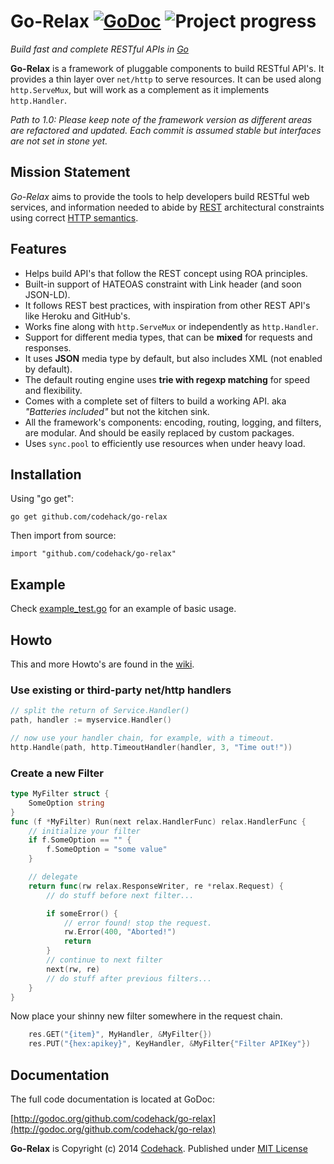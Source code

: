 # Go-Relax [![GoDoc](https://godoc.org/github.com/codehack/go-relax?status.svg)](https://godoc.org/github.com/codehack/go-relax) ![Project progress](http://progressed.io/bar/35 "Progress")

*Build fast and complete RESTful APIs in [Go](http://golang.org)*

**Go-Relax** is a framework of pluggable components to build RESTful API's. It provides a thin layer over ``net/http`` to serve resources. It can be used along ``http.ServeMux``, but will work as a complement as it implements ``http.Handler``.

_Path to 1.0: Please keep note of the framework version as different areas are refactored and updated. Each commit is assumed stable but interfaces are not set in stone yet._

## Mission Statement

*Go-Relax* aims to provide the tools to help developers build RESTful web services, and information needed to abide by [REST](https://en.wikipedia.org/wiki/REST) architectural constraints using correct [HTTP semantics](http://tools.ietf.org/html/rfc7231).

## Features

- Helps build API's that follow the REST concept using ROA principles.
- Built-in support of HATEOAS constraint with Link header (and soon JSON-LD).
- It follows REST best practices, with inspiration from other REST API's like Heroku and GitHub's.
- Works fine along with ``http.ServeMux`` or independently as ``http.Handler``.
- Support for different media types, that can be **mixed** for requests and responses.
- It uses **JSON** media type by default, but also includes XML (not enabled by default).
- The default routing engine uses **trie with regexp matching** for speed and flexibility.
- Comes with a complete set of filters to build a working API. aka _"Batteries included"_ but not the kitchen sink.
- All the framework's components: encoding, routing, logging, and filters, are modular. And should be easily replaced by custom packages.
- Uses ``sync.pool`` to efficiently use resources when under heavy load.

## Installation

Using "go get":

	go get github.com/codehack/go-relax

Then import from source:

	import "github.com/codehack/go-relax"

## Example

Check [example_test.go](https://github.com/codehack/go-relax/blob/master/example_test.go) for an example of basic usage.

## Howto

This and more Howto's are found in the [wiki](https://github.com/codehack/go-relax/wiki).

### Use existing or third-party net/http handlers

```go
// split the return of Service.Handler()
path, handler := myservice.Handler()

// now use your handler chain, for example, with a timeout.
http.Handle(path, http.TimeoutHandler(handler, 3, "Time out!"))
```

### Create a new Filter

```go
type MyFilter struct {
	SomeOption string
}
func (f *MyFilter) Run(next relax.HandlerFunc) relax.HandlerFunc {
	// initialize your filter
	if f.SomeOption == "" {
		f.SomeOption = "some value"
	}

	// delegate
	return func(rw relax.ResponseWriter, re *relax.Request) {
		// do stuff before next filter...

		if someError() {
			// error found! stop the request.
			rw.Error(400, "Aborted!")
			return
		}
		// continue to next filter
		next(rw, re)
		// do stuff after previous filters...
	}
}
```

Now place your shinny new filter somewhere in the request chain.

```go
	res.GET("{item}", MyHandler, &MyFilter{})
	res.PUT("{hex:apikey}", KeyHandler, &MyFilter{"Filter APIKey"})
```

## Documentation

The full code documentation is located at GoDoc:

[http://godoc.org/github.com/codehack/go-relax](http://godoc.org/github.com/codehack/go-relax)

**Go-Relax** is Copyright (c) 2014 [Codehack](http://codehack.com).
Published under [MIT License](https://raw.githubusercontent.com/codehack/go-relax/master/LICENSE)



